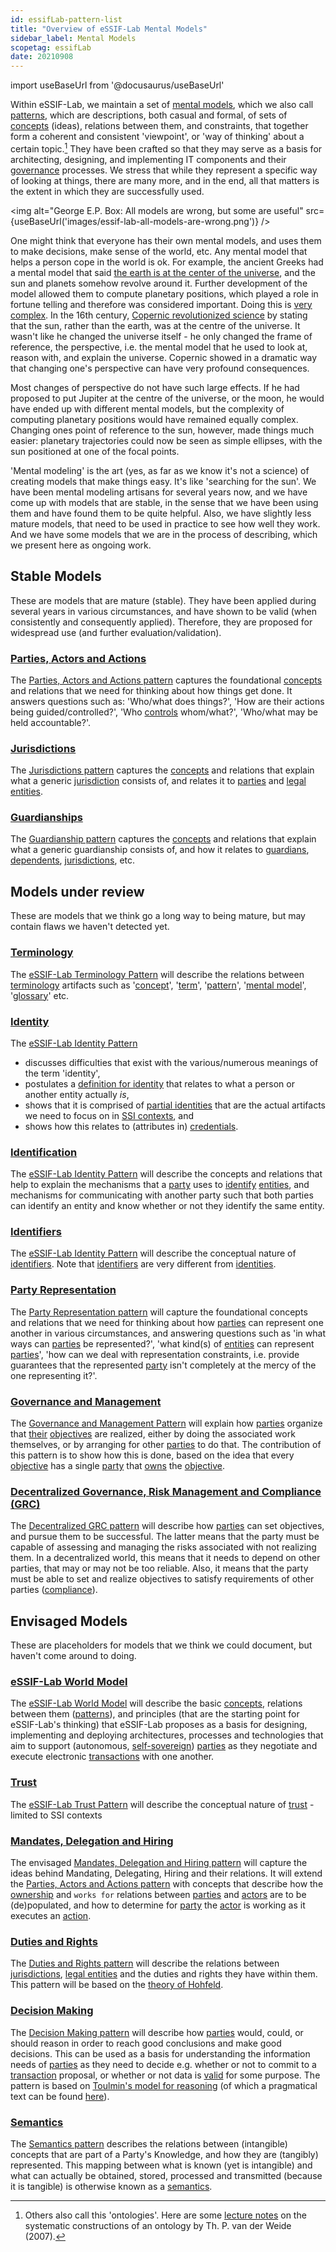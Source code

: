 ```yaml
---
id: essifLab-pattern-list
title: "Overview of eSSIF-Lab Mental Models"
sidebar_label: Mental Models
scopetag: essifLab
date: 20210908
---
```


import useBaseUrl from '@docusaurus/useBaseUrl'

Within eSSIF-Lab, we maintain a set of [mental models](https://en.wikipedia.org/wiki/Mental_model), which we also call [patterns](@), which are descriptions, both casual and formal, of sets of [concepts](@) (ideas), relations between them, and constraints, that together form a coherent and consistent 'viewpoint', or 'way of thinking' about a certain topic.[^1]  They have been crafted so that they may serve as a basis for architecting, designing, and implementing IT components and their [governance](@) processes.
We stress that while they represent a specific way of looking at things, there are many more, and in the end, all that matters is the extent in which they are successfully used.

[^1]: Others also call this 'ontologies'. Here are some [lecture notes](http://www.cs.ru.nl/~tvdw/DM/LectureNotesA.pdf) on the systematic constructions of an ontology by Th. P. van der Weide (2007).

<img
  alt="George E.P. Box: All models are wrong, but some are useful"
  src={useBaseUrl('images/essif-lab-all-models-are-wrong.png')}
/>

One might think that everyone has their own mental models, and uses them to make decisions, make sense of the world, etc. Any mental model that helps a person cope in the world is ok. For example, the ancient Greeks had a mental model that said [the earth is at the center of the universe](https://oxfordre.com/planetaryscience/view/10.1093/acrefore/9780190647926.001.0001/acrefore-9780190647926-e-46#acrefore-9780190647926-e-46-div2-2), and the sun and planets somehow revolve around it. Further development of the model allowed them to compute planetary positions, which played a role in fortune telling and therefore was considered important. Doing this is [very complex](https://www.nature.com/articles/s41598-021-84310-w). In the 16th century, [Copernic revolutionized science](https://www.britannica.com/topic/Copernican-Revolution) by stating that the sun, rather than the earth, was at the centre of the universe. It wasn't like he changed the universe itself - he only changed the frame of reference, the perspective, i.e. the mental model that he used to look at, reason with, and explain the universe. Copernic showed in a dramatic way that changing one's perspective can have very profound consequences.

Most changes of perspective do not have such large effects. If he had proposed to put Jupiter at the centre of the universe, or the moon, he would have ended up with different mental models, but the complexity of computing planetary positions would have remained equally complex. Changing ones point of reference to the sun, however, made things much easier: planetary trajectories could now be seen as simple ellipses, with the sun positioned at one of the focal points.

'Mental modeling' is the art (yes, as far as we know it's not a science) of creating models that make things easy. It's like 'searching for the sun'. We have been mental modeling artisans for several years now, and we have come up with models that are stable, in the sense that we have been using them and have found them to be quite helpful. Also, we have slightly less mature models, that need to be used in practice to see how well they work. And we have some models that we are in the process of describing, which we present here as ongoing work.


## Stable Models

These are models that are mature (stable). They have been applied during several years in various circumstances, and have shown to be valid (when consistently and consequently applied). Therefore, they are proposed for widespread use (and further evaluation/validation).

### [Parties, Actors and Actions](party-actor-action@)

The [Parties, Actors and Actions pattern](party-actor-action@) captures the foundational [concepts](@) and relations that we need for thinking about how things get done. It answers questions such as: 'Who/what does things?', 'How are their actions being guided/controlled?', 'Who [controls](controller@) whom/what?', 'Who/what may be held accountable?'.

### [Jurisdictions](pattern-jurisdiction@)

The [Jurisdictions pattern](pattern-jurisdiction@) captures the [concepts](@) and relations that explain what a generic [jurisdiction](@) consists of, and relates it to [parties](@) and [legal entities](legal-entity@).

### [Guardianships](pattern-guardianship@)

The [Guardianship pattern](pattern-guardianship@) captures the [concepts](@) and relations that explain what a generic guardianship consists of, and how it relates to [guardians](@), [dependents](@), [jurisdictions](@), etc.

## Models under review

These are models that we think go a long way to being mature, but may contain flaws we haven't detected yet.
### [Terminology](pattern-terminology@)

The [eSSIF-Lab Terminology Pattern](pattern-terminology@) will describe the relations between [terminology](@) artifacts such as '[concept](@)', '[term](@)', '[pattern](@)', '[mental model](pattern@)', '[glossary](@)' etc.

### [Identity](pattern-identity@)

The [eSSIF-Lab Identity Pattern](pattern-identity@)
- discusses difficulties that exist with the various/numerous meanings of the term 'identity',
- postulates a [definition for identity](identity@) that relates to what a person or another entity actually _is_,
- shows that it is comprised of [partial identities](partial-identity@) that are the actual artifacts we need to focus on in [SSI contexts](self-sovereign-identity@), and
- shows how this relates to (attributes in) [credentials](@).

### [Identification](pattern-identification@)

The [eSSIF-Lab Identity Pattern](pattern-identification@) will describe the concepts and relations that help to explain the mechanisms that a [party](@) uses to [identify](@) [entities](@), and mechanisms for communicating with another party such that both parties can identify an entity and know whether or not they identify the same entity.

### [Identifiers](pattern-identifier@)

The [eSSIF-Lab Identity Pattern](pattern-identifier@) will describe the conceptual nature of [identifiers](@). Note that [identifiers](@) are very different from [identities](@).

### [Party Representation](party-representation@)

The [Party Representation pattern](party-representation@) will capture the foundational concepts and relations that we need for thinking about how [parties](@) can represent one another in various circumstances, and answering questions such as 'in what ways can [parties](@) be represented?', 'what kind(s) of [entities](@) can represent [parties](@)', 'how can we deal with representation constraints, i.e. provide guarantees that the represented [party](@) isn't completely at the mercy of the one representing it?'.

### [Governance and Management](pattern-governance-and-management@)

The [Governance and Management Pattern](pattern-governance-and-management@) will explain how [parties](@) organize that [their](owner@) [objectives](@) are realized, either by doing the associated work themselves, or by arranging for other [parties](@) to do that. The contribution of this pattern is to show how this is done, based on the idea that every [objective](@) has a single [party](@) that [owns](@) the [objective](@).

### [Decentralized Governance, Risk Management and Compliance (GRC)](pattern-decentralized-grc@)

The [Decentralized GRC pattern](pattern-decentralized-grc@) will describe how [parties](@) can set objectives, and pursue them to be successful. The latter means that the party must be capable of assessing and managing the risks associated with not realizing them. In a decentralized world, this means that it needs to depend on other parties, that may or may not be too reliable. Also, it means that the party must be able to set and realize objectives to satisfy requirements of other parties ([compliance](@)).

## Envisaged Models

These are placeholders for models that we think we could document, but haven't come around to doing.

### [eSSIF-Lab World Model](pattern-world-model@)

The [eSSIF-Lab World Model](pattern-world-model@) will describe the basic [concepts](@), relations between them ([patterns](@)), and principles (that are the starting point for eSSIF-Lab's thinking) that eSSIF-Lab proposes as a basis for designing, implementing and deploying architectures, processes and technologies that aim to support (autonomous, [self-sovereign](self-sovereignty@)) [parties](@) as they negotiate and execute electronic [transactions](@) with one another.

### [Trust](pattern-trust@)

The [eSSIF-Lab Trust Pattern](pattern-trust@) will describe the conceptual nature of [trust](@) - limited to SSI contexts
### [Mandates, Delegation and Hiring](pattern-mandates-delegation-hiring@)

The envisaged [Mandates, Delegation and Hiring pattern](pattern-mandates-delegation-hiring@) will capture the ideas behind Mandating, Delegating, Hiring and their relations. It will extend the [Parties, Actors and Actions pattern](party-actor-action@) with concepts that describe how the [ownership](@) and `works for` relations between [parties](@) and [actors](@) are to be (de)populated, and how to determine for [party](@) the [actor](@) is working as it executes an [action](@).

### [Duties and Rights](pattern-duties-and-rights@)

The [Duties and Rights pattern](pattern-duties-and-rights@) will describe the relations between [jurisdictions](@), [legal entities](legal-entity@) and the duties and rights they have within them. This pattern will be based on the [theory of Hohfeld](https://plato.stanford.edu/entries/rights/#FormRighHohfAnalSyst).

### [Decision Making](pattern-decision-making@)

The [Decision Making pattern](pattern-decision-making@) will describe how [parties](@) would, could, or should reason in order to reach good conclusions and make good decisions. This can be used as a basis for understanding the information needs of  [parties](@) as they need to decide e.g. whether or not to commit to a [transaction](@) proposal, or whether or not data is [valid](validate@) for some purpose. The pattern is based on [Toulmin's model for reasoning](https://www.cambridge.org/core/books/uses-of-argument/26CF801BC12004587B66778297D5567C) (of which a pragmatical text can be found [here](https://owl.purdue.edu/owl/general_writing/academic_writing/historical_perspectives_on_argumentation/toulmin_argument.html)).

### [Semantics](pattern-semantics@)

The [Semantics pattern](pattern-semantics@) describes the relations between (intangible) concepts that are part of a Party's Knowledge, and how they are (tangibly) represented. This mapping between what is known (yet is intangible) and what can actually be obtained, stored, processed and transmitted (because it is tangible) is otherwise known as a [semantics](@).

